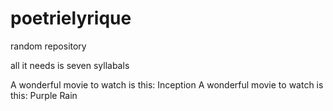 # poetrielyrique
random repository

all it needs is seven syllabals

A wonderful movie to watch is this: Inception
A wonderful movie to watch is this: Purple Rain
